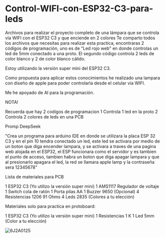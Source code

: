 # Control-WIFI-con-ESP32-C3-para-leds
Archivos para realizar el proyecto completo de una lámpara que se controla vía WIFI con el ESP32 C3 y que enciende en 2 colores
Te comparto todos los archivos que necesitas para realizar esta practica, encontraras 2 códigos de programación, uno es de "Led rojo web" en donde controlas un led de 5mm conectado a una proto. El segundo código controla 2 leds de color blanco y 2 de color blanco cálido.

Estoy utilizando la versión super mini del ESP32 C3.

Como propuesta para aplicar estos conocimientos he realizado una lampara con diseño de apple para poder controlarla desde el celular vía WIFI.

Me he apoyado de AI para la programación.

NOTA!

Recuerda que hay 2 codigos de programacion
1 Controla 1 led en la proto
2 Controla 2 colores de leds en una PCB

Promp DeepSeek

"Crea un programa para arduino IDE en donde se utilizara la placa ESP 32 C3 y en el pin 10 tendra conectado un led, este led se activara por medio de un boton que diga encender lampara, y se activara a traves de una pagina web alojada en el ESP32, el ESP funcionara como el servidor y es tambien el punto de acceso, tambien habra un boton que diga apagar lampara y que al presionarlo apagara el led, la red se llamara apple lamp y la contraseña sera 12345678"


Lista de materiales para PCB

1 ESP32 C3 (Yo utilizo la versión super mini)
1 AMS1117 Regulador de voltaje
1 Switch cola de ratón
1 Porta pilas AA
1 Buzzer 9650 (Opcional)
4 Resistencias 1206 91 Ohms
4 Leds 2835 (Colores a tu elección)


Materiales solo para practica en protoboard:

1 ESP32 C3 (Yo utilizo la versión super mini)
1 Resistencias 1 K
1 Led 5mm (Color a tu elección)

![6J2A0125](https://github.com/user-attachments/assets/57b720d2-7c61-4918-b01a-ba194b389417)

